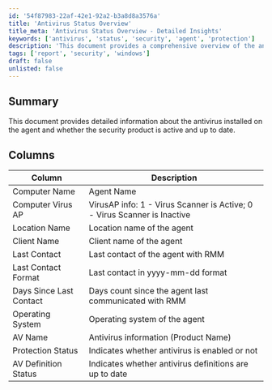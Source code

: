 ```yaml
---
id: '54f87983-22af-42e1-92a2-b3a8d8a3576a'
title: 'Antivirus Status Overview'
title_meta: 'Antivirus Status Overview - Detailed Insights'
keywords: ['antivirus', 'status', 'security', 'agent', 'protection']
description: 'This document provides a comprehensive overview of the antivirus status on agents, detailing information about the installed antivirus software, its activation status, and whether it is up to date. It includes key metrics such as last contact time, operating system details, and protection status.'
tags: ['report', 'security', 'windows']
draft: false
unlisted: false
---
```


## Summary

This document provides detailed information about the antivirus installed on the agent and whether the security product is active and up to date.

## Columns

| Column                     | Description                                                  |
|----------------------------|--------------------------------------------------------------|
| Computer Name              | Agent Name                                                  |
| Computer Virus AP          | VirusAP info: 1 - Virus Scanner is Active; 0 - Virus Scanner is Inactive |
| Location Name              | Location name of the agent                                   |
| Client Name                | Client name of the agent                                     |
| Last Contact               | Last contact of the agent with RMM                          |
| Last Contact Format        | Last contact in yyyy-mm-dd format                           |
| Days Since Last Contact    | Days count since the agent last communicated with RMM       |
| Operating System           | Operating system of the agent                                |
| AV Name                    | Antivirus information (Product Name)                         |
| Protection Status          | Indicates whether antivirus is enabled or not               |
| AV Definition Status       | Indicates whether antivirus definitions are up to date      |

